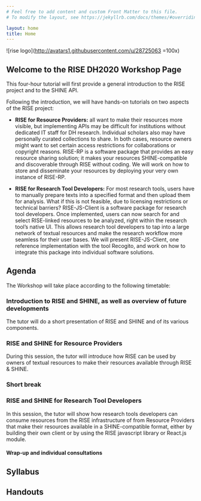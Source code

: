 ```yaml
---
# Feel free to add content and custom Front Matter to this file.
# To modify the layout, see https://jekyllrb.com/docs/themes/#overriding-theme-defaults

layout: home
title: Home
---
```

![rise logo](http://avatars1.githubusercontent.com/u/28725063 =100x)
## Welcome to the RISE DH2020 Workshop Page

This four-hour tutorial will first provide a general introduction to the RISE project and to the SHINE API. 

Following the introduction, we will have hands-on tutorials on two aspects of the RISE project:

- **RISE for Resource Providers:** all want to make their resources more visible, but implementing APIs may be difficult for institutions without dedicated IT staff for DH research. Individual scholars also may have personally curated collections to share. In both cases, resource owners might want to set certain access restrictions for collaborations or copyright reasons. RISE-RP is a software package that provides an easy resource sharing solution; it makes your resources SHINE-compatible and discoverable through RISE without coding. We will work on how to store and disseminate your resources by deploying your very own instance of RISE-RP.

- **RISE for Research Tool Developers:** For most research tools, users have to manually prepare texts into a specified format and then upload them for analysis. What if this is not feasible, due to licensing restrictions or technical barriers? RISE-JS-Client is a software package for research tool developers. Once implemented, users can now search for and select RISE-linked resources to be analyzed, right within the research tool’s native UI. This allows research tool developers to tap into a large network of textual resources and make the research workflow more seamless for their user bases. We will present RISE-JS-Client, one reference implementation with the tool Recogito,  and work on how to integrate this package into individual software solutions.

## Agenda
The Workshop will take place according to the following timetable:

### Introduction to RISE and SHINE, as well as overview of future developments
The tutor will do a short presentation of RISE and SHINE and of its various components.
### RISE and SHINE for Resource Providers
During this session, the tutor will introduce how RISE can be used by owners of textual resources to make their resources available through RISE & SHINE.
### Short break
### RISE and SHINE for Research Tool Developers
In this session, the tutor will show how research tools developers can consume resources from the RISE infrastructure of from Resource Providers that make their resources available in a SHINE-compatible format, either by building their own client or by using the RISE javascript library or React.js module.
#### Wrap-up and individual consultations

## Syllabus

## Handouts
